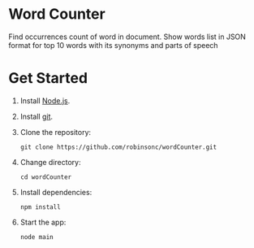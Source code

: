 # Word Counter
Find occurrences count of word in document. Show words list in JSON format for top 10 words with its synonyms and parts of speech


# Get Started

1.  Install [Node.js](https://nodejs.org/en/).
1.  Install [git](https://git-scm.com/).


1.  Clone the repository:

        git clone https://github.com/robinsonc/wordCounter.git

1.  Change directory:

        cd wordCounter

1.  Install dependencies:

        npm install

1.  Start the app:

        node main

